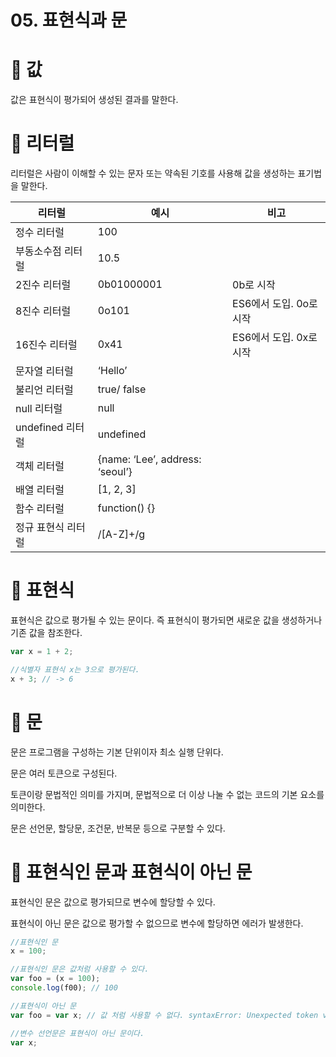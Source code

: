 # 05. 표현식과 문

# 🔖 값

값은 표현식이 평가되어 생성된 결과를 말한다.

# 🔖 리터럴

리터럴은 사람이 이해할 수 있는 문자 또는 약속된 기호를 사용해 값을 생성하는 표기법을 말한다.

| 리터럴             | 예시                            | 비고                    |
| ------------------ | ------------------------------- | ----------------------- |
| 정수 리터럴        | 100                             |                         |
| 부동소수점 리터럴  | 10.5                            |                         |
| 2진수 리터럴       | 0b01000001                      | 0b로 시작               |
| 8진수 리터럴       | 0o101                           | ES6에서 도입. 0o로 시작 |
| 16진수 리터럴      | 0x41                            | ES6에서 도입. 0x로 시작 |
| 문자열 리터럴      | ‘Hello’                         |                         |
| 불리언 리터럴      | true/ false                     |                         |
| null 리터럴        | null                            |                         |
| undefined 리터럴   | undefined                       |                         |
| 객체 리터럴        | {name: ‘Lee’, address: ‘seoul’} |                         |
| 배열 리터럴        | [1, 2, 3]                       |                         |
| 함수 리터럴        | function() {}                   |                         |
| 정규 표현식 리터럴 | /[A-Z]+/g                       |                         |

# 🔖 표현식

표현식은 값으로 평가될 수 있는 문이다. 즉 표현식이 평가되면 새로운 값을 생성하거나 기존 값을 참조한다.

```jsx
var x = 1 + 2;

//식별자 표현식 x는 3으로 평가된다.
x + 3; // -> 6
```

# 🔖 문

문은 프로그램을 구성하는 기본 단위이자 최소 실행 단위다.

문은 여러 토큰으로 구성된다.

토큰이랑 문법적인 의미를 가지며, 문법적으로 더 이상 나눌 수 없는 코드의 기본 요소를 의미한다.

문은 선언문, 할당문, 조건문, 반복문 등으로 구분할 수 있다.

# 🔖 표현식인 문과 표현식이 아닌 문

표현식인 문은 값으로 평가되므로 변수에 할당할 수 있다.

표현식이 아닌 문은 값으로 평가할 수 없으므로 변수에 할당하면 에러가 발생한다.

```jsx
//표현식인 문
x = 100;

//표현식인 문은 값처럼 사용할 수 있다.
var foo = (x = 100);
console.log(f00); // 100
```

```jsx
//표현식이 아닌 문
var foo = var x; // 값 처럼 사용할 수 없다. syntaxError: Unexpected token var

//변수 선언문은 표현식이 아닌 문이다.
var x;
```
